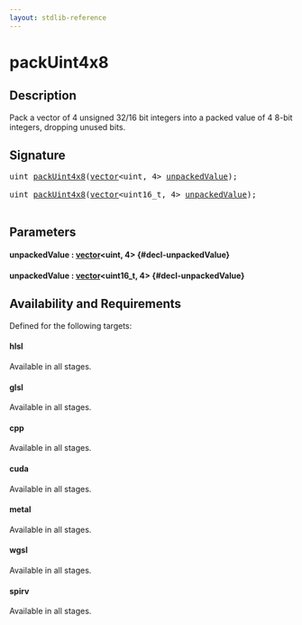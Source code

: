 ```yaml
---
layout: stdlib-reference
---
```


# packUint4x8

## Description

Pack a vector of 4 unsigned 32/16 bit integers into a packed value of 4 8-bit integers, dropping unused bits.




## Signature 

<pre>
<span class="code_keyword">uint</span> <a href="/stdlib-reference/global-decls/packuint4x8-4">packUint4x8</a>(<a href="/stdlib-reference/types/vector/index" class="code_type">vector</a>&lt;<span class="code_keyword">uint</span>, 4&gt; <a href="/stdlib-reference/global-decls/packuint4x8-4#decl-unpackedValue" class="code_param">unpackedValue</a>);

<span class="code_keyword">uint</span> <a href="/stdlib-reference/global-decls/packuint4x8-4">packUint4x8</a>(<a href="/stdlib-reference/types/vector/index" class="code_type">vector</a>&lt;uint16_t, 4&gt; <a href="/stdlib-reference/global-decls/packuint4x8-4#decl-unpackedValue" class="code_param">unpackedValue</a>);

</pre>

## Parameters

#### unpackedValue  : [vector](/stdlib-reference/types/vector/index)\<uint, 4\> {#decl-unpackedValue}
#### unpackedValue  : [vector](/stdlib-reference/types/vector/index)\<uint16\_t, 4\> {#decl-unpackedValue}

## Availability and Requirements

Defined for the following targets:

#### hlsl
Available in all stages.

#### glsl
Available in all stages.

#### cpp
Available in all stages.

#### cuda
Available in all stages.

#### metal
Available in all stages.

#### wgsl
Available in all stages.

#### spirv
Available in all stages.



